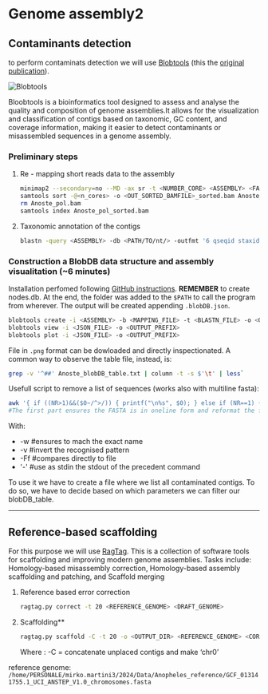 # Genome assembly2

## Contaminants detection

to perform contaminats detection we will use [Blobtools](https://blobtools.readme.io/docs) (this the [original publication](https://f1000research.com/articles/6-1287)).

![Blobtools](https://raw.githubusercontent.com/jacopoM28/CompOmics_Tutorship/main/2023/5_GenomeAssembly2/Figures/Blobtools.png)

Bloobtools is a bioinformatics tool designed to assess and analyse the quality and composition of genome assemblies.It allows for the visualization and classification of contigs based on taxonomic, GC content, and coverage information, making it easier to detect contaminants or misassembled sequences in a genome assembly.

### Preliminary steps

1. Re - mapping short reads data to the assembly

    ```bash
    minimap2 --secondary=no --MD -ax sr -t <NUMBER_CORE> <ASSEMBLY> <FASTQ_R1> <FASTQ_R2> | samtools view -Sb - > <OUT_BAMFILE>.bam
    samtools sort -@<n_cores> -o <OUT_SORTED_BAMFILE>_sorted.bam Anoste_pol.bam
    rm Anoste_pol.bam
    samtools index Anoste_pol_sorted.bam
    ```

2. Taxonomic annotation of the contigs

    ```bash
    blastn -query <ASSEMBLY> -db <PATH/TO/nt/> -outfmt '6 qseqid staxids bitscore std sscinames sskingdoms stitle' -max_target_seqs 25 -max_hsps 1 -num_threads 25 -evalue 1e-25 -out <OUTFILE>
    ```

### Construction a BlobDB data structure and assembly visualitation (~6 minutes)

Installation perfomed following [GitHub instructions](https://github.com/DRL/blobtools). **REMEMBER** to create nodes.db. At the end, the folder was added to the `$PATH` to call the program from wherever. The output will be created appending `.blobDB.json`.

```bash
blobtools create -i <ASSEMBLY> -b <MAPPING_FILE> -t <BLASTN_FILE> -o <OUTPUT_PREFIX>
blobtools view -i <JSON_FILE> -o <OUTPUT_PREFIX>
blobtools plot -i <JSON_FILE> -o <OUTPUT_PREFIX>
```

File in `.png` format can be dowloaded and directly inspectionated. A common way to observe the table file, instead, is:

```bash
grep -v '^##' Anoste_blobDB_table.txt | column -t -s $'\t' | less`
```

Usefull script to remove a list of sequences (works also with multiline fasta):

```bash
awk '{ if ((NR>1)&&($0~/^>/)) { printf("\n%s", $0); } else if (NR==1) { printf("%s", $0); } else { printf("\t%s", $0); } }' in.fa | grep -w -v -Ff patterns.txt - | tr "\t" "\n" > out.fa
#The first part ensures the FASTA is in oneline form and reformat the file obtaing ">header\tsequence". In this way it is easier to process the file with grep. Then filters out everything is contained inside the patterns file, outputting a fasta file oneline with only desired contigs.
```

With:

- -w #ensures to mach the exact name
- -v #invert the recognised pattern
- -Ff #compares directly to file
- '-' #use as stdin the stdout of the precedent command

To use it we have to create a file where we list all contaminated contigs. To do so, we have to decide based on which parameters we can filter our blobDB_table.

-----

## Reference-based scaffolding

For this purpose we will use [RagTag](https://github.com/malonge/RagTag). This is a collection of software tools for scaffolding and improving modern genome assemblies. Tasks include: Homology-based misassembly correction, Homology-based assembly scaffolding and patching, and Scaffold merging

1. Reference based error correction

    ```bash
    ragtag.py correct -t 20 <REFERENCE_GENOME> <DRAFT_GENOME>
    ```

2. Scaffolding**

    ```bash
    ragtag.py scaffold -C -t 20 -o <OUTPUT_DIR> <REFERENCE_GENOME> <CORRECTED_DRAFTGENOME>
    ```

    Where : -C = concatenate unplaced contigs and make ‘chr0’

reference genome: `/home/PERSONALE/mirko.martini3/2024/Data/Anopheles_reference/GCF_013141755.1_UCI_ANSTEP_V1.0_chromosomes.fasta`

